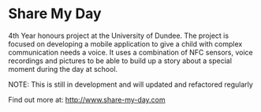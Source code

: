 # Share My Day
4th Year honours project at the University of Dundee. The project is focused on developing a mobile application to give a child with complex communication needs a voice. It uses a combination of NFC sensors, voice recordings and pictures to be able to build up a story about a special moment during the day at school.

NOTE: This is still in development and will updated and refactored regularly 

Find out more at: http://www.share-my-day.com
